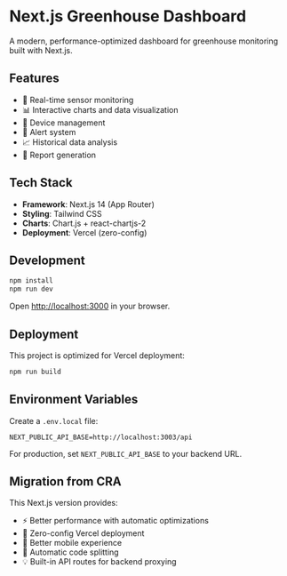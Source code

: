 # Next.js Greenhouse Dashboard

A modern, performance-optimized dashboard for greenhouse monitoring built with Next.js.

## Features

- 🌱 Real-time sensor monitoring
- 📊 Interactive charts and data visualization  
- 🔧 Device management
- 🚨 Alert system
- 📈 Historical data analysis
- 📝 Report generation

## Tech Stack

- **Framework**: Next.js 14 (App Router)
- **Styling**: Tailwind CSS
- **Charts**: Chart.js + react-chartjs-2
- **Deployment**: Vercel (zero-config)

## Development

```bash
npm install
npm run dev
```

Open [http://localhost:3000](http://localhost:3000) in your browser.

## Deployment

This project is optimized for Vercel deployment:

```bash
npm run build
```

## Environment Variables

Create a `.env.local` file:

```
NEXT_PUBLIC_API_BASE=http://localhost:3003/api
```

For production, set `NEXT_PUBLIC_API_BASE` to your backend URL.

## Migration from CRA

This Next.js version provides:

- ⚡ Better performance with automatic optimizations
- 🚀 Zero-config Vercel deployment  
- 📱 Better mobile experience
- 🔄 Automatic code splitting
- 💡 Built-in API routes for backend proxying
